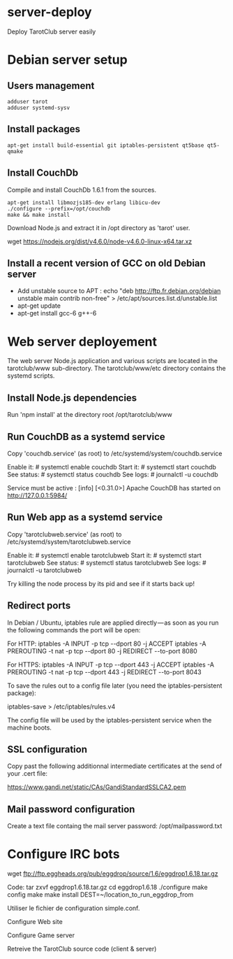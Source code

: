 # server-deploy
Deploy TarotClub server easily


# Debian server setup

## Users management

```
adduser tarot
adduser systemd-sysv
```

## Install packages

```
apt-get install build-essential git iptables-persistent qt5base qt5-qmake
```

## Install CouchDb


Compile and install CouchDb 1.6.1 from the sources.

```
apt-get install libmozjs185-dev erlang libicu-dev
./configure --prefix=/opt/couchdb
make && make install 
```

Download Node.js and extract it in /opt directory as 'tarot' user.

wget https://nodejs.org/dist/v4.6.0/node-v4.6.0-linux-x64.tar.xz

## Install a recent version of GCC on old Debian server

  * Add unstable source to APT : echo "deb http://ftp.fr.debian.org/debian unstable main contrib non-free" > /etc/apt/sources.list.d/unstable.list
  * apt-get update
  * apt-get install gcc-6 g++-6
  

# Web server deployement

The web server Node.js application and various scripts are located in the tarotclub/www sub-directory.
The tarotclub/www/etc directory contains the systemd scripts.

## Install Node.js dependencies

Run 'npm install' at the directory root /opt/tarotclub/www

## Run CouchDB as a systemd service

Copy 'couchdb.service' (as root) to /etc/systemd/system/couchdb.service

Enable it: # systemctl enable couchdb
Start it: # systemctl start couchdb
See status: # systemctl status couchdb
See logs: # journalctl -u couchdb

Service must be active : [info] [<0.31.0>] Apache CouchDB has started on http://127.0.0.1:5984/

## Run Web app as a systemd service

Copy 'tarotclubweb.service' (as root) to /etc/systemd/system/tarotclubweb.service

Enable it: # systemctl enable tarotclubweb
Start it: # systemctl start tarotclubweb
See status: # systemctl status tarotclubweb
See logs: # journalctl -u tarotclubweb

Try killing the node process by its pid and see if it starts back up!

## Redirect ports

In Debian / Ubuntu, iptables rule are applied directly — as soon as you run the following commands the port will be open:

For HTTP:
iptables -A INPUT -p tcp --dport 80 -j ACCEPT
iptables -A PREROUTING -t nat -p tcp --dport 80 -j REDIRECT --to-port 8080

For HTTPS:
iptables -A INPUT -p tcp --dport 443 -j ACCEPT
iptables -A PREROUTING -t nat -p tcp --dport 443 -j REDIRECT --to-port 8043

To save the rules out to a config file later (you need the iptables-persistent package):

iptables-save > /etc/iptables/rules.v4

The config file will be used by the iptables-persistent service when the machine boots.


## SSL configuration

Copy past the following additionnal intermediate certificates at the send of your .cert file:

https://www.gandi.net/static/CAs/GandiStandardSSLCA2.pem

## Mail password configuration

Create a text file containg the mail server password: /opt/mailpassword.txt


# Configure IRC bots

wget ftp://ftp.eggheads.org/pub/eggdrop/source/1.6/eggdrop1.6.18.tar.gz

Code:
tar zxvf eggdrop1.6.18.tar.gz 
cd eggdrop1.6.18 
./configure 
make config 
make 
make install DEST=~/location_to_run_eggdrop_from

Utiliser le fichier de configuration simple.conf.

Configure Web site

Configure Game server

Retreive the TarotClub source code (client & server)
